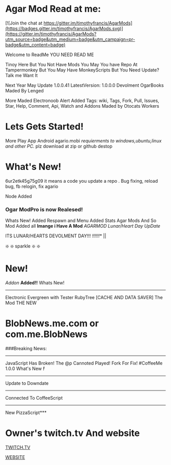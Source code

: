 # Agar Mod Read at me:

[![Join the chat at https://gitter.im/timothyfrancis/AgarMods](https://badges.gitter.im/timothyfrancis/AgarMods.svg)](https://gitter.im/timothyfrancis/AgarMods?utm_source=badge&utm_medium=badge&utm_campaign=pr-badge&utm_content=badge)

Welcome to ReadMe YOU NEED READ ME

Tinoy Here But You Not Have Mods You May You have Repo At Tampermonkey But You May Have MonkeyScripts But
You Need Update? Talk me Want It

Next Year May Update  1.0.0.41
LatestVersion: 1.0.0.0 Devolment
OgarBooks Maded By Lenged

More Maded Electronoob
Alert Added
Tags: wiki, Tags, Fork, Pull, Issues, Star, Help, Comment, Api, Watch and Addons
Maded by Otocats Workers

# Lets Gets Started!
More Play App Android agario.mobi
*requierments to windows,ubuntu,linux and other PC.*
plz download at zip or github destop

# What's New!

6ur2etk45g75g09 it means a code you update a repo . Bug fixing, reload bug, fb relogin, fix agario

Node Added
### Ogar ModPro is now Realesed!
Whats New!
Added Respawn and Menu
Added Stats
Agar Mods
And So Mod Added all
**Imange i Have A Mod**
_AGARMOD Lunar/Heart Day UpDate_

ITS LUNAR/HEARTS DEVOLMENT DAY!!! *!!!!!!**
                    ||
                    
:sparkle: :sparkle: sparkle :sparkle: :sparkle:

# New!
_Addon_ **Added!!**
Whats New!
***
Electronic Evergreen with Tester
RubyTree [CACHE AND DATA SAVER]
The Mod THE NEW
# BlobNews.me.com or com.me.BlobNews
###Breaking News:
***
JavaScript Has Broken!
The @p Cannoted Played!
Fork For Fix!
#CoffeeMe
1.0.0 What's New _**!**_
***
Update to Downdate
***
Connected To CoffeeScript
***
New PizzaScript***
# Owner's twitch.tv And website
[TWITCH.TV](http://www.twitch.tv/timothyfrancisplays)

[WEBSITE](http://tinoyplays.weebly.com)
